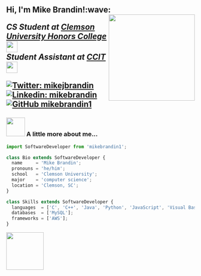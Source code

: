 <h2> Hi, I'm Mike Brandin!:wave:
<img align='right' src="https://media.giphy.com/media/citBl9yPwnUOs/giphy.gif" width="230">
<p><em>CS Student at <a href="https://www.clemson.edu/">Clemson University Honors College </a><img src="https://media.giphy.com/media/fYSnHlufseco8Fh93Z/giphy.gif" width="30"></br>Student Assistant at <a href="https://ccit.clemson.edu/">CCIT</a><img src="https://media.giphy.com/media/3oKIPh0WJ9iNDewH4s/giphy.gif" width="30"> 
</em></p>

[![Twitter: mikejbrandin](https://img.shields.io/twitter/follow/mikejbrandin?style=social)](https://twitter.com/mikejbrandin)
[![Linkedin: mikebrandin](https://img.shields.io/badge/-mikebrandin-blue?style=flat-square&logo=Linkedin&logoColor=white&link=https://www.linkedin.com/in/mikebrandin/)](https://www.linkedin.com/in/mikebrandin/)
[![GitHub mikebrandin1](https://img.shields.io/github/followers/mikebrandin1?label=follow&style=social)](https://github.com/mikebrandin1)


### <img src="https://media.giphy.com/media/SXyDYS8HSWfaMTmKGJ/giphy.gif" width="50"> A little more about me...  

```js
import SoftwareDeveloper from 'mikebrandin1';

class Bio extends SoftwareDeveloper {
  name     = 'Mike Brandin';
  pronouns = 'he/him';
  school   = 'Clemson University';
  major    = 'computer science';
  location = 'Clemson, SC';
}

class Skills extends SoftwareDeveloper {
  languages  = ['C', 'C++', 'Java', 'Python', 'JavaScript', 'Visual Basic'];
  databases  = ['MySQL'];
  frameworks = ['AWS'];
}
```
<img src="https://media.giphy.com/media/3o7WIx7urV838kHFzW/giphy.gif" width="100"> 

